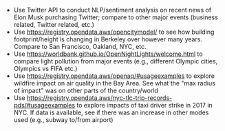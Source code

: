 - Use Twitter API to conduct NLP/sentiment analysis on recent news of Elon Musk purchasing Twitter; compare to other major events (business related, Twitter related, etc.)
- Use https://registry.opendata.aws/opencitymodel/ to see how building footprint/height is changing in Berkeley over however many years. Compare to San Francisco, Oakland, NYC, etc.
- Use https://worldbank.github.io/OpenNightLights/welcome.html to compare light pollution from major events (e.g., different Olympic cities, Olympics vs FIFA etc.)
- Use https://registry.opendata.aws/openaq/#usageexamples to explore wildfire impact on air quality in the Bay Area. See what the "max radius of impact" was on other parts of the country/world
- Use https://registry.opendata.aws/nyc-tlc-trip-records-pds/#usageexamples to explore impacts of taxi driver strike in 2017 in NYC. If data is available, see if there was an increase in other modes used (e.g., subway to/from airport)